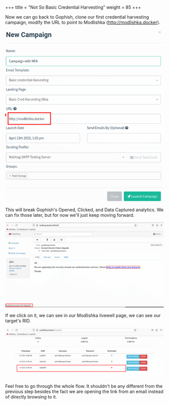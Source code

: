 +++
title = "Not So Basic Credential Harvesting"
weight = 85
+++

Now we can go back to Gophish, clone our first credential harvesting campaign, modify the URL to point to Modlishka (http://modlishka.docker).

![Gophish Campaign with MFA](/static/how-to-phishing/not-so-basic-cred-harvesting-campaign.png)

This will break Gophish's Opened, Clicked, and Data Captured analytics. We can fix those later, but for now we'll just keep moving forward.

![MailHog MFA Campaign](/static/how-to-phishing/mailhog-mfa-campaign.png)

If we click on it, we can see in our Modlishka livewell page, we can see our target's RID.
 
![Modlishka Livewell Gophish RID](/static/how-to-phishing/modlishka-livewell-gophish-rid.png)

Feel free to go through the whole flow. It shouldn't be any different from the previous step besides the fact we are opening the link from an email instead of directly browsing to it.